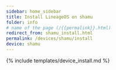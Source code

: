 ```yaml
---
sidebar: home_sidebar
title: Install LineageOS on shamu
folder: info
# name of the page (/{{permalink}}.html)
redirect_from: shamu_install.html
permalink: /devices/shamu/install
device: shamu
---
```

{% include templates/device_install.md %}
